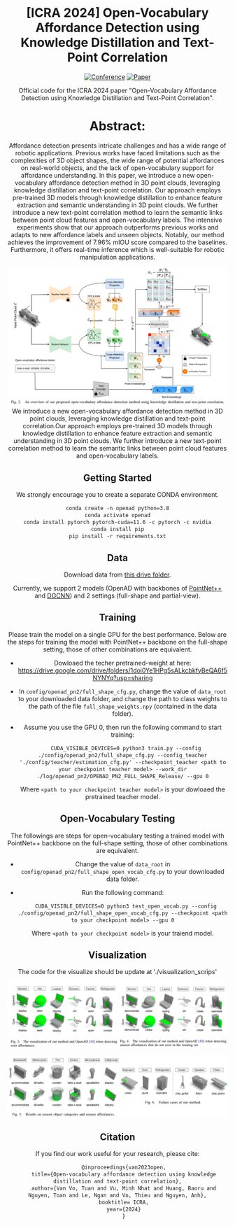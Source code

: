 <div align="center">

# [ICRA 2024] Open-Vocabulary Affordance Detection using Knowledge Distillation and Text-Point Correlation

[![Conference](https://img.shields.io/badge/ICRA-2024-FF0B0B.svg)](https://2024.ieee-icra.org/)
[![Paper](https://img.shields.io/badge/Paper-arxiv.2303.02401-0009F6.svg)](https://arxiv.org/abs/2309.10932)

Official code for the ICRA 2024 paper "Open-Vocabulary Affordance Detection using Knowledge Distillation and Text-Point Correlation".
<div>

# Abstract:
 Affordance detection presents intricate challenges and has a wide range of robotic applications. Previous works have faced limitations such as the complexities of 3D object shapes, the wide range of potential affordances on real-world objects, and the lack of open-vocabulary support for affordance understanding. In this paper, we introduce a new open-vocabulary affordance detection method in 3D point clouds, leveraging knowledge distillation and text-point correlation. Our approach employs pre-trained 3D models through knowledge distillation to enhance feature extraction and semantic understanding in 3D point clouds. We further introduce a new text-point correlation method to learn the semantic links between point cloud features and open-vocabulary labels. The intensive experiments show that our approach outperforms previous works and adapts to new affordance labels and unseen objects. Notably, our method achieves the improvement of 7.96% mIOU score compared to the baselines. Furthermore, it offers real-time inference which is well-suitable for robotic manipulation applications.

![image](demo/method.png)
We introduce a new open-vocabulary affordance detection method in 3D point clouds, leveraging knowledge distillation and text-point correlation.Our approach employs pre-trained 3D models through knowledge distillation to enhance feature extraction and semantic understanding in 3D point clouds. We further introduce a new text-point correlation method to learn the semantic links between point cloud features and open-vocabulary labels.

## Getting Started
We strongly encourage you to create a separate CONDA environment.
```
conda create -n openad python=3.8
conda activate openad
conda install pytorch pytorch-cuda=11.6 -c pytorch -c nvidia
conda install pip
pip install -r requirements.txt
```

## Data
Download data from [this drive folder](https://drive.google.com/drive/folders/1f-_V_iA6POMYlBe2byuplJfdKmV72BHu?usp=sharing).

Currently, we support 2 models (OpenAD with backbones of [PointNet++](https://proceedings.neurips.cc/paper/2017/file/d8bf84be3800d12f74d8b05e9b89836f-Paper.pdf) and [DGCNN](https://dl.acm.org/doi/pdf/10.1145/3326362)) and 2 settings (full-shape and partial-view).

## Training
Please train the model on a single GPU for the best performance. Below are the steps for training the model with PointNet++ backbone on the full-shape setting, those of other combinations are equivalent.

* Dowloaed the techer pretrained-weight at here: https://drive.google.com/drive/folders/1doi0Ye1HPg5sALkcbkfyBeQA6f5NYNYq?usp=sharing

* In ```config/openad_pn2/full_shape_cfg.py```, change the value of ```data_root``` to your downloaded data folder, and change the path to class weights to the path of the file ```full_shape_weights.npy``` (contained in the data folder).
* Assume you use the GPU 0, then run the following command to start training:

		CUDA_VISIBLE_DEVICES=0 python3 train.py --config ./config/openad_pn2/full_shape_cfg.py --config_teacher './config/teacher/estimation_cfg.py' --checkpoint_teacher <path to your checkpoint teacher model> --work_dir ./log/openad_pn2/OPENAD_PN2_FULL_SHAPE_Release/ --gpu 0
    Where ```<path to your checkpoint teacher model>``` is your dowloaed the pretrained teacher model.
## Open-Vocabulary Testing
The followings are steps for open-vocabulary testing a trained model with PointNet++ backbone on the full-shape setting, those of other combinations are equivalent.

* Change the value of ```data_root``` in ```config/openad_pn2/full_shape_open_vocab_cfg.py``` to your downloaded data folder.
* Run the following command:

		CUDA_VISIBLE_DEVICES=0 python3 test_open_vocab.py --config ./config/openad_pn2/full_shape_open_vocab_cfg.py --checkpoint <path to your checkpoint model> --gpu 0
	Where ```<path to your checkpoint model>``` is your traiend model.

## Visualization
The code for the visualize should be update at './visualization_scrips'

![image](demo/vls_1.png)

![image](demo/vls_2.png)

## Citation

If you find our work useful for your research, please cite:
```
    @inproceedings{van2023open,
    title={Open-vocabulary affordance detection using knowledge distillation and text-point correlation},
    author={Van Vo, Tuan and Vu, Minh Nhat and Huang, Baoru and Nguyen, Toan and Le, Ngan and Vo, Thieu and Nguyen, Anh},
    booktitle= ICRA,
    year={2024}
    }

```
